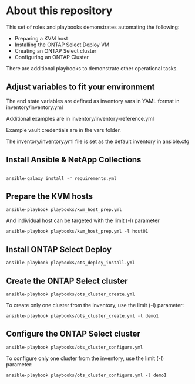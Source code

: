 # About this repository

This set of roles and playbooks demonstrates automating the following:
  - Preparing a KVM host
  - Installing the ONTAP Select Deploy VM
  - Creating an ONTAP Select cluster
  - Configuring an ONTAP Cluster

There are additional playbooks to demonstrate other operational tasks.

## Adjust variables to fit your environment

The end state variables are defined as inventory vars in YAML format in inventory/inventory.yml

Additional examples are in inventory/inventory-reference.yml

Example vault credentials are in the vars folder.

The inventory/inventory.yml file is set as the default inventory in ansible.cfg

## Install Ansible & NetApp Collections

```shell

ansible-galaxy install -r requirements.yml
```

## Prepare the KVM hosts

```shell
ansible-playbook playbooks/kvm_host_prep.yml
```
And individual host can be targeted with the limit (-l) parameter

```shell
ansible-playbook playbooks/kvm_host_prep.yml -l host01
```

## Install ONTAP Select Deploy

```shell
ansible-playbook playbooks/ots_deploy_install.yml 
```

## Create the ONTAP Select cluster

```shell
ansible-playbook playbooks/ots_cluster_create.yml 
```

To create only one cluster from the inventory, use the limit (-l) parameter:
```shell
ansible-playbook playbooks/ots_cluster_create.yml -l demo1
```

## Configure the ONTAP Select cluster

```shell
ansible-playbook playbooks/ots_cluster_configure.yml 
```
To configure only one cluster from the inventory, use the limit (-l) parameter:
```shell
ansible-playbook playbooks/ots_cluster_configure.yml -l demo1
```
